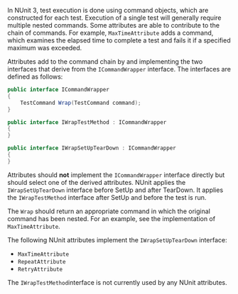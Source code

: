 In NUnit 3, test execution is done using command objects, which are constructed for each test. Execution of a single test will  generally require multiple nested commands. Some attributes are able to contribute to the chain of commands. For example, `MaxTimeAttribute` adds a command, which examines the elapsed time to complete a test and fails it if a specified maximum was exceeded.

Attributes add to the command chain by and implementing the two interfaces that derive from the `ICommandWrapper` interface. The interfaces are defined as follows:

```C#
public interface ICommandWrapper
{
    TestCommand Wrap(TestCommand command);
}

public interface IWrapTestMethod : ICommandWrapper
{
}

public interface IWrapSetUpTearDown : ICommandWrapper
{
}
```

Attributes should __not__ implement the `ICommandWrapper` interface directly but should select one of the derived attributes. NUnit applies the `IWrapSetUpTearDown` interface before SetUp and after TearDown. It applies the `IWrapTestMethod` interface after SetUp and before the test is run.

The `Wrap` should return an appropriate command in which the original command has been nested. For an example, see the implementation of `MaxTimeAttribute`.

The following NUnit attributes implement the `IWrapSetUpTearDown` interface:
* `MaxTimeAttribute`
* `RepeatAttribute`
* `RetryAttribute`

The `IWrapTestMethod`interface is not currently used by any NUnit attributes.
